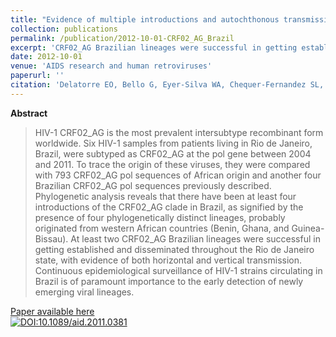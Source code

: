 ```yaml
---
title: "Evidence of multiple introductions and autochthonous transmission of the HIV type 1 CRF02_AG clade in Brazil."
collection: publications
permalink: /publication/2012-10-01-CRF02_AG_Brazil
excerpt: 'CRF02_AG Brazilian lineages were successful in getting established and disseminated throughout the Rio de Janeiro state'
date: 2012-10-01
venue: 'AIDS research and human retroviruses'
paperurl: ''
citation: 'Delatorre EO, Bello G, Eyer-Silva WA, Chequer-Fernandez SL, Morgado MG, Couto-Fernandez JC. Evidence of multiple introductions and autochthonous transmission of the HIV type 1 CRF02_AG clade in Brazil. <i>AIDS Res. Hum. Retroviruses</i>. 2012 Oct 9;28(10):1369–72.'
---
```


**Abstract**

>HIV-1 CRF02_AG is the most prevalent intersubtype recombinant form worldwide. Six HIV-1 samples from patients living in Rio de Janeiro, Brazil, were subtyped as CRF02_AG at the pol gene between 2004 and 2011. To trace the origin of these viruses, they were compared with 793 CRF02_AG pol sequences of African origin and another four Brazilian CRF02_AG pol sequences previously described. Phylogenetic analysis reveals that there have been at least four introductions of the CRF02_AG clade in Brazil, as signified by the presence of four phylogenetically distinct lineages, probably originated from western African countries (Benin, Ghana, and Guinea-Bissau). At least two CRF02_AG Brazilian lineages were successful in getting established and disseminated throughout the Rio de Janeiro state, with evidence of both horizontal and vertical transmission. Continuous epidemiological surveillance of HIV-1 strains circulating in Brazil is of paramount importance to the early detection of newly emerging viral lineages.

[Paper available here](http://online.liebertpub.com/doi/abs/10.1089/aid.2011.0381)<br>
[![DOI:10.1089/aid.2011.0381](https://zenodo.org/badge/DOI/10.1089/aid.2011.0381.svg)](https://doi.org/10.1089/aid.2011.0381)

